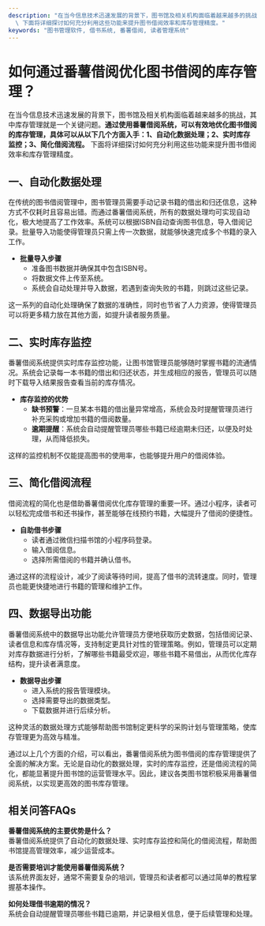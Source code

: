 ```yaml
---
description: "在当今信息技术迅速发展的背景下，图书馆及相关机构面临着越来越多的挑战，其中库存管理就是一个关键问题。**通过使用番薯借阅系统，可以有效地优化图书借阅的库存管理，具体可以从以下几个方面入手：1、自动化数据处理；2、实时库存监控；3、简化借阅流程。**\
  \ 下面将详细探讨如何充分利用这些功能来提升图书借阅效率和库存管理精度。"
keywords: "图书管理软件, 借书系统, 番薯借阅, 读者管理系统"
---
```

# 如何通过番薯借阅优化图书借阅的库存管理？

在当今信息技术迅速发展的背景下，图书馆及相关机构面临着越来越多的挑战，其中库存管理就是一个关键问题。**通过使用番薯借阅系统，可以有效地优化图书借阅的库存管理，具体可以从以下几个方面入手：1、自动化数据处理；2、实时库存监控；3、简化借阅流程。** 下面将详细探讨如何充分利用这些功能来提升图书借阅效率和库存管理精度。

## 一、自动化数据处理

在传统的图书借阅管理中，图书管理员需要手动记录书籍的借出和归还信息，这种方式不仅耗时且容易出错。而通过番薯借阅系统，所有的数据处理均可实现自动化，极大地提高了工作效率。系统可以根据ISBN自动查询图书信息，导入借阅记录。批量导入功能使得管理员只需上传一次数据，就能够快速完成多个书籍的录入工作。

- **批量导入步骤**
  - 准备图书数据并确保其中包含ISBN号。
  - 将数据文件上传至系统。
  - 系统会自动处理并导入数据，若遇到查询失败的书籍，则跳过这些记录。
  
这一系列的自动化处理确保了数据的准确性，同时也节省了人力资源，使得管理员可以将更多精力放在其他方面，如提升读者服务质量。

## 二、实时库存监控

番薯借阅系统提供实时库存监控功能，让图书馆管理员能够随时掌握书籍的流通情况。系统会记录每一本书籍的借出和归还状态，并生成相应的报告，管理员可以随时下载导入结果报告查看当前的库存情况。

- **库存监控的优势**
  - **缺书预警**：一旦某本书籍的借出量异常增高，系统会及时提醒管理员进行补充采购或增加书籍的借阅数量。
  - **逾期提醒**：系统会自动提醒管理员哪些书籍已经逾期未归还，以便及时处理，从而降低损失。
  
这样的监控机制不仅能提高图书的使用率，也能够提升用户的借阅体验。

## 三、简化借阅流程

借阅流程的简化也是借助番薯借阅优化库存管理的重要一环。通过小程序，读者可以轻松完成借书和还书操作，甚至能够在线预约书籍，大幅提升了借阅的便捷性。

- **自助借书步骤**
  - 读者通过微信扫描书馆的小程序码登录。
  - 输入借阅信息。
  - 选择所需借阅的书籍并确认借书。
  
通过这样的流程设计，减少了阅读等待时间，提高了借书的流转速度。同时，管理员也能更快捷地进行书籍的管理和维护工作。

## 四、数据导出功能

番薯借阅系统中的数据导出功能允许管理员方便地获取历史数据，包括借阅记录、读者信息和库存情况等，支持制定更具针对性的管理策略。例如，管理员可以定期对库存数据进行分析，了解哪些书籍最受欢迎，哪些书籍不易借出，从而优化库存结构，提升读者满意度。

- **数据导出步骤**
  - 进入系统的报告管理模块。
  - 选择需要导出的数据类型。
  - 下载数据并进行后续分析。

这种灵活的数据处理方式能够帮助图书馆制定更科学的采购计划与管理策略，使库存管理更为高效与精准。

通过以上几个方面的介绍，可以看出，番薯借阅系统为图书借阅的库存管理提供了全面的解决方案。无论是自动化的数据处理，实时的库存监控，还是借阅流程的简化，都能显著提升图书馆的运营管理水平。因此，建议各类图书馆积极采用番薯借阅系统，以实现更高效的图书库存管理。

## 相关问答FAQs

**番薯借阅系统的主要优势是什么？**  
番薯借阅系统提供了自动化的数据处理、实时库存监控和简化的借阅流程，帮助图书馆提高管理效率，减少运营成本。

**是否需要培训才能使用番薯借阅系统？**  
该系统界面友好，通常不需要复杂的培训，管理员和读者都可以通过简单的教程掌握基本操作。

**如何处理借书逾期的情况？**  
系统会自动提醒管理员哪些书籍已逾期，并记录相关信息，便于后续管理和处理。
